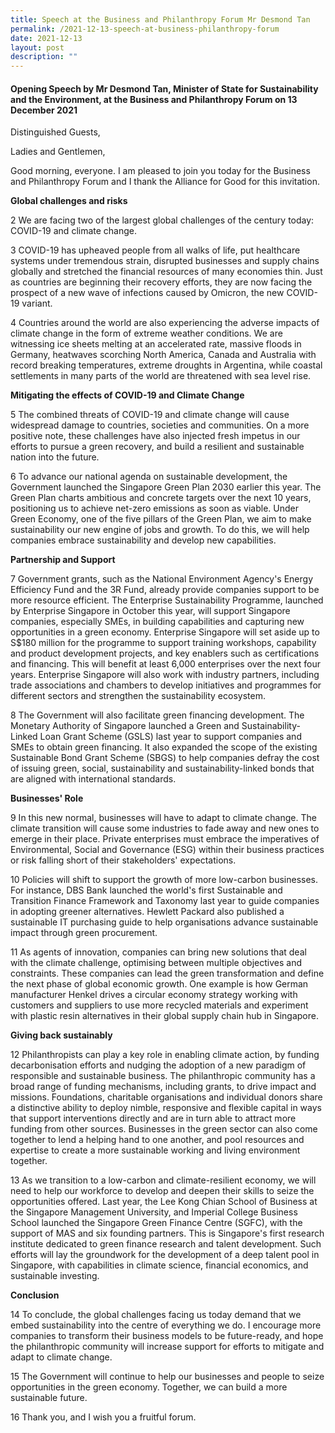 ```yaml
---
title: Speech at the Business and Philanthropy Forum Mr Desmond Tan
permalink: /2021-12-13-speech-at-business-philanthropy-forum
date: 2021-12-13
layout: post
description: ""
---
```

#### Opening Speech by Mr Desmond Tan, Minister of State for Sustainability and the Environment, at the Business and Philanthropy Forum on 13 December 2021

Distinguished Guests,

Ladies and Gentlemen,

Good morning, everyone. I am pleased to join you today for the Business and Philanthropy Forum and I thank the Alliance for Good for this invitation.

**Global challenges and risks**

2 We are facing two of the largest global challenges of the century today: COVID-19 and climate change.

3 COVID-19 has upheaved people from all walks of life, put healthcare systems under tremendous strain, disrupted businesses and supply chains globally and stretched the financial resources of many economies thin. Just as countries are beginning their recovery efforts, they are now facing the prospect of a new wave of infections caused by Omicron, the new COVID-19 variant.

4 Countries around the world are also experiencing the adverse impacts of climate change in the form of extreme weather conditions. We are witnessing ice sheets melting at an accelerated rate, massive floods in Germany, heatwaves scorching North America, Canada and Australia with record breaking temperatures, extreme droughts in Argentina, while coastal settlements in many parts of the world are threatened with sea level rise.

**Mitigating the effects of COVID-19 and Climate Change**

5 The combined threats of COVID-19 and climate change will cause widespread damage to countries, societies and communities. On a more positive note, these challenges have also injected fresh impetus in our efforts to pursue a green recovery, and build a resilient and sustainable nation into the future.

6 To advance our national agenda on sustainable development, the Government launched the Singapore Green Plan 2030 earlier this year. The Green Plan charts ambitious and concrete targets over the next 10 years, positioning us to achieve net-zero emissions as soon as viable. Under Green Economy, one of the five pillars of the Green Plan, we aim to make sustainability our new engine of jobs and growth. To do this, we will help companies embrace sustainability and develop new capabilities.

**Partnership and Support**

7 Government grants, such as the National Environment Agency&#39;s Energy Efficiency Fund and the 3R Fund, already provide companies support to be more resource efficient. The Enterprise Sustainability Programme, launched by Enterprise Singapore in October this year, will support Singapore companies, especially SMEs, in building capabilities and capturing new opportunities in a green economy. Enterprise Singapore will set aside up to S$180 million for the programme to support training workshops, capability and product development projects, and key enablers such as certifications and financing. This will benefit at least 6,000 enterprises over the next four years. Enterprise Singapore will also work with industry partners, including trade associations and chambers to develop initiatives and programmes for different sectors and strengthen the sustainability ecosystem.

8 The Government will also facilitate green financing development. The Monetary Authority of Singapore launched a Green and Sustainability-Linked Loan Grant Scheme (GSLS) last year to support companies and SMEs to obtain green financing. It also expanded the scope of the existing Sustainable Bond Grant Scheme (SBGS) to help companies defray the cost of issuing green, social, sustainability and sustainability-linked bonds that are aligned with international standards.

**Businesses&#39; Role**

9 In this new normal, businesses will have to adapt to climate change. The climate transition will cause some industries to fade away and new ones to emerge in their place. Private enterprises must embrace the imperatives of Environmental, Social and Governance (ESG) within their business practices or risk falling short of their stakeholders&#39; expectations.

10 Policies will shift to support the growth of more low-carbon businesses. For instance, DBS Bank launched the world&#39;s first Sustainable and Transition Finance Framework and Taxonomy last year to guide companies in adopting greener alternatives. Hewlett Packard also published a sustainable IT purchasing guide to help organisations advance sustainable impact through green procurement.

11 As agents of innovation, companies can bring new solutions that deal with the climate challenge, optimising between multiple objectives and constraints. These companies can lead the green transformation and define the next phase of global economic growth. One example is how German manufacturer Henkel drives a circular economy strategy working with customers and suppliers to use more recycled materials and experiment with plastic resin alternatives in their global supply chain hub in Singapore.

**Giving back sustainably**

12 Philanthropists can play a key role in enabling climate action, by funding decarbonisation efforts and nudging the adoption of a new paradigm of responsible and sustainable business. The philanthropic community has a broad range of funding mechanisms, including grants, to drive impact and missions. Foundations, charitable organisations and individual donors share a distinctive ability to deploy nimble, responsive and flexible capital in ways that support interventions directly and are in turn able to attract more funding from other sources. Businesses in the green sector can also come together to lend a helping hand to one another, and pool resources and expertise to create a more sustainable working and living environment together.

13 As we transition to a low-carbon and climate-resilient economy, we will need to help our workforce to develop and deepen their skills to seize the opportunities offered. Last year, the Lee Kong Chian School of Business at the Singapore Management University, and Imperial College Business School launched the Singapore Green Finance Centre (SGFC), with the support of MAS and six founding partners. This is Singapore&#39;s first research institute dedicated to green finance research and talent development. Such efforts will lay the groundwork for the development of a deep talent pool in Singapore, with capabilities in climate science, financial economics, and sustainable investing.

**Conclusion**

14 To conclude, the global challenges facing us today demand that we embed sustainability into the centre of everything we do. I encourage more companies to transform their business models to be future-ready, and hope the philanthropic community will increase support for efforts to mitigate and adapt to climate change.

15 The Government will continue to help our businesses and people to seize opportunities in the green economy. Together, we can build a more sustainable future.

16 Thank you, and I wish you a fruitful forum.